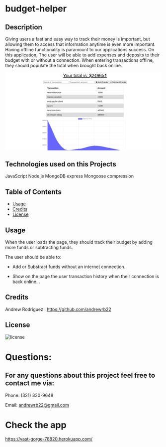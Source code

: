 # budget-helper
## Description 

Giving users a fast and easy way to track their money is important, but allowing them to access that information anytime is even more important. Having offline functionality is paramount to our applications success.
On this application, The user will be able to add expenses and deposits to their budget with or without a connection. When entering transactions offline, they should populate the total when brought back online.


![](public\images\budget.png)



## Technologies used on this Projects

JavaScript
Node.js
MongoDB
express
Mongoose
compression


## Table of Contents


* [Usage](#usage)
* [Credits](#credits)
* [License](#license)



## Usage 

When the user loads the page, they should track their budget by adding more funds or subtracting funds.

The user should be able to:

  * Add or Substract funds without an internet connection.

  * Show on the page the user transaction history when their connection is back online. .

## Credits

Andrew Rodriguez : https://github.com/andrewrb22


## License

![license](https://img.shields.io/github/license/DAVFoundation/captain-n3m0.svg?style=flat-square)



  # Questions:

  ## For any questions about this project feel free to contact me via:
   
  
  Phone: (321) 330-9648
  
  Email: andrewrb22@gmail.com

  # Check the app

  https://vast-gorge-78820.herokuapp.com/